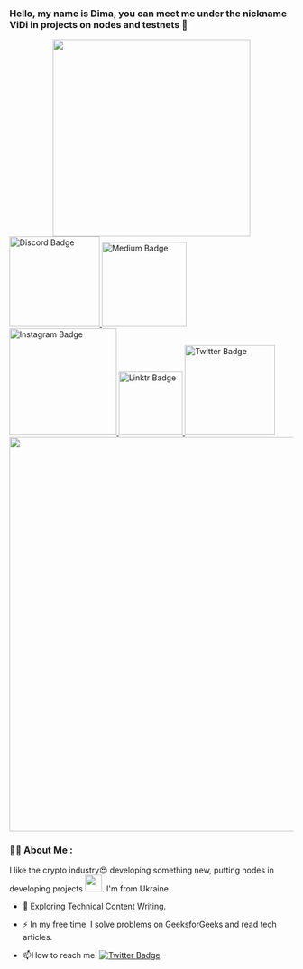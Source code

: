 ### Hello, my name is Dima, you can meet me under the nickname ViDi in projects on nodes and testnets 👋

<div id="header" align="center">
  <img src="https://media.giphy.com/media/mCRJDo24UvJMA/giphy.gif" width="350"/>
</div>

<div id="badges">
  <a href="https://discord.com/channels/@did#5988">
    <img src="https://img.shields.io/badge/discord-blue?style=for-the-badge&logo=discord&logoColor=white" width="160" alt="Discord Badge"/>
  </a>
  <a href="https://medium.com/@vimaaa67">
    <img src="https://img.shields.io/badge/medium-lightgrey?style=for-the-badge&logo=medium&logoColor=white" width="150" alt="Medium Badge"/>
  </a>
  <a href="https://www.instagram.com/dima_virstyk/">
    <img src="https://img.shields.io/badge/instagram-ff69b4?style=for-the-badge&logo=instagram&logoColor=white" width="190" alt="Instagram Badge"/>
  </a>
  <a href="https://linktr.ee/vidi777">
    <img src="https://img.shields.io/badge/linktr-brightgreen?style=for-the-badge&logo=linktr&logoColor=white" width="113.5" alt="Linktr Badge"/>
  </a>
  <a href="https://twitter.com/ViMa84507099">
    <img src="https://img.shields.io/badge/Twitter-blue?style=for-the-badge&logo=twitter&logoColor=white" width="160" alt="Twitter Badge"/>
  </a>
</div>

<div id="header" align="center">
  <img src="https://media.giphy.com/media/lNFsl1EKPoWuFpXauL/giphy.gif" width="700"/>
</div>

### :woman_technologist: About Me :
I like the crypto industry:heart_eyes: 
developing something new, 
putting nodes in developing projects <img src="https://media.giphy.com/media/WUlplcMpOCEmTGBtBW/giphy.gif" width="30">.  I'm from Ukraine

- :seedling: Exploring Technical Content Writing.

- :zap: In my free time, I solve problems on GeeksforGeeks and read tech articles.

- :mailbox:How to reach me: [![Twitter Badge](https://img.shields.io/badge/-kakbar-blue?style=flat&logo=Twitter&logoColor=white)](https://twitter.com/ViMa84507099)
